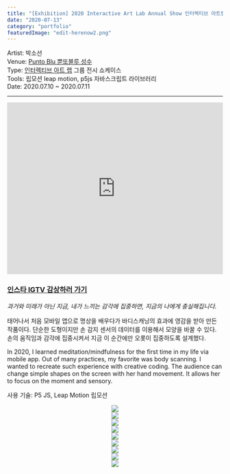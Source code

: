 ```yaml
---
title: "[Exhibition] 2020 Interactive Art Lab Annual Show 인터렉티브 아트랩 전시"
date: "2020-07-13"
category: "portfolio"
featuredImage: "edit-herenow2.png"
---
```


<div class="intro">
Artist: 박소선 <br />
Venue: <a target="_blank" rel="noreferrer" href="https://www.instagram.com/puntobluseoul/">Punto Blu 뿐또블루 성수</a> <br />
Type: <a target="_blank" rel="noreferrer" href="https://www.instagram.com/interactive_art_lab/">인터렉티브 아트 랩</a> 그룹 전시 쇼케이스 <br />
Tools: 립모션 leap motion, p5js 자바스크립트 라이브러리 <br />
Date: 2020.07.10 ~ 2020.07.11
</div>

<hr >
<iframe width="100%" height="400" src="https://www.youtube.com/embed/hv5kOB_E5DU" frameborder="0" allow="accelerometer; autoplay; clipboard-write; encrypted-media; gyroscope; picture-in-picture" allowfullscreen></iframe>

<h3><a target="_blank" rel="noreferrer" href="https://www.instagram.com/tv/CDJJrC-jmJ7/?utm_source=ig_embed&utm_campaign=loading">인스타 IGTV 감상하러 가기</a></h3>

*과거와 미래가 아닌 지금, 내가 느끼는 감각에 집중하면, 지금의 나에게 충실해집니다.*

태어나서 처음 모바일 앱으로 명상을 배우다가 바디스캐닝의 효과에 영감을 받아 만든 작품이다.
단순한 도형이지만 손 감지 센서의 데이터를 이용해서 모양을 바꿀 수 있다. 
손의 움직임과 감각에 집중시켜서 지금 이 순간에만 오롯이 집중하도록 설계했다.

In 2020, I learned meditation/mindfulness for the first time in my life via mobile app.
Out of many practices, my favorite was body scanning. I wanted to recreate such experience with creative coding.
The audience can change simple shapes on the screen with her hand movement. It allows her to focus on the moment and sensory.

사용 기술: P5 JS, Leap Motion 립모션

<figure style="display: block; margin: 0 auto; text-align: center">
<img src="poster-ial.jpeg" >
<figcaption></figcaption>
</figure>

<figure style="display: block; margin: 0 auto; text-align: center">
<img src="edit-herenow1 (2).jpg" >
<figcaption></figcaption>
</figure>


<figure style="display: block; margin: 0 auto; text-align: center">
<img src="edit-herenow2.png" >
<figcaption></figcaption>
</figure>

<figure style="display: block; margin: 0 auto; text-align: center">
<img src="herenow_black1.png" >
<figcaption></figcaption>
</figure>

<figure style="display: block; margin: 0 auto; text-align: center">
<img src="edit-herenow-flower.png" >
<figcaption></figcaption>
</figure>

<figure style="display: block; margin: 0 auto; text-align: center">
<img src="../../blog/post-2020-exhibition/here-now.JPG" >
<figcaption></figcaption>
</figure>

<figure style="display: block; margin: 0 auto; text-align: center">
<img src="../../blog/post-2020-exhibition/here-now-2.jpg" >
<figcaption></figcaption>
</figure>

<figure style="display: block; margin: 0 auto; text-align: center">
<img src="../../blog/post-2020-exhibition/here-now-stickers-2.JPG" >
<figcaption></figcaption>
</figure>


<figure style="display: block; margin: 0 auto; text-align: center">
<img src="../../blog/post-2020-exhibition/frames-4.jpg">
<figcaption></figcaption>
</figure>

